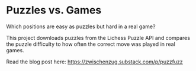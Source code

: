# Puzzles vs. Games
Which positions are easy as puzzles but hard in a real game?

This project downloads puzzles from the Lichess Puzzle API and compares the puzzle difficulty to how often the correct move was played in real games.

Read the blog post here: https://zwischenzug.substack.com/p/puzzfuzz
